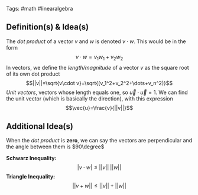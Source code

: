 Tags: #math #linearalgebra 
## Definition(s) & Idea(s)
The *dot product* of a vector $v$ and $w$ is denoted $v\cdot w$. This would be in the form$$v\cdot w=v_1w_1+v_2w_2$$
In vectors, we define the *length/magnitude* of a vector $v$ as the square root of its own dot product$$||v||=\sqrt{v\cdot v}=\sqrt{(v_1^2+v_2^2+\dots+v_n^2)}$$
*Unit vectors*, vectors whose length equals one, so $\vec{u}\cdot\vec{u}=1$. We can find the unit vector (which is basically the direction), with this expression$$\vec{u}=\frac{v}{||v||}$$
## Additional Idea(s)
When the *dot product* is **zero**, we can say the vectors are perpendicular and the angle between them is $90\degree$

**Schwarz Inequality:**$$|v\cdot w|\leq||v||\;||w||$$
**Triangle Inequality:**$$||v+w||\leq||v||+||w||$$
